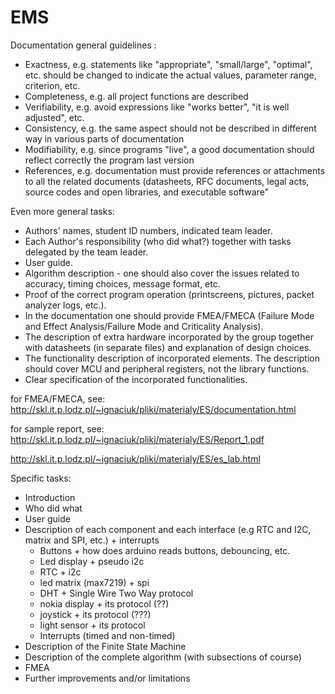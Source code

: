 # EMS

Documentation general guidelines : 

- Exactness, e.g. statements like "appropriate", "small/large", "optimal", etc. should be changed to indicate the actual values, parameter range, criterion, etc.
- Completeness, e.g. all project functions are described
- Verifiability, e.g. avoid expressions like "works better", "it is well adjusted", etc.
- Consistency, e.g. the same aspect should not be described in different way in various parts of documentation
- Modifiability, e.g. since programs "live", a good documentation should reflect correctly the program last version
- References, e.g. documentation must provide references or attachments to all the related documents (datasheets, RFC documents, legal acts, source codes and open libraries, and executable software"


Even more general tasks:

- Authors' names, student ID numbers, indicated team leader.
- Each Author's responsibility (who did what?) together with tasks delegated by the team leader.
- User guide.
- Algorithm description - one should also cover the issues related to accuracy, timing choices, message format, etc. 
- Proof of the correct program operation (printscreens, pictures, packet analyzer logs, etc.).
- In the documentation one should provide FMEA/FMECA (Failure Mode and Effect Analysis/Failure Mode and Criticality Analysis).
- The description of extra hardware incorporated by the group together with datasheets (in separate files) and explanation of design choices.
- The functionality description of incorporated elements. The description should cover MCU and peripheral registers, not the library functions.
- Clear specification of the incorporated functionalities.


for FMEA/FMECA, see: http://skl.it.p.lodz.pl/~ignaciuk/pliki/materialy/ES/documentation.html

for sample report, see: http://skl.it.p.lodz.pl/~ignaciuk/pliki/materialy/ES/Report_1.pdf

http://skl.it.p.lodz.pl/~ignaciuk/pliki/materialy/ES/es_lab.html


Specific tasks:
- Introduction
- Who did what
- User guide
- Description of each component and each interface (e.g RTC and I2C, matrix and SPI, etc.) + interrupts
  - Buttons + how does arduino reads buttons, debouncing, etc.
  - Led display + pseudo i2c
  - RTC + i2c
  - led matrix (max7219) + spi
  - DHT + Single Wire Two Way protocol
  - nokia display + its protocol (??)
  - joystick + its protocol (???)
  - light sensor + its protocol
  - Interrupts (timed and non-timed)
- Description of the Finite State Machine
- Description of the complete algorithm (with subsections of course)
- FMEA
- Further improvements and/or limitations


